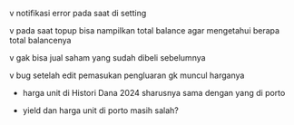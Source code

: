 v notifikasi error pada saat di setting

v pada saat topup bisa nampilkan total balance agar mengetahui berapa total balancenya


v gak bisa jual saham yang sudah dibeli sebelumnya


v bug setelah edit pemasukan pengluaran gk muncul harganya

- harga unit di Histori Dana 2024 sharusnya sama dengan yang di porto

- yield dan harga unit di porto masih salah?
